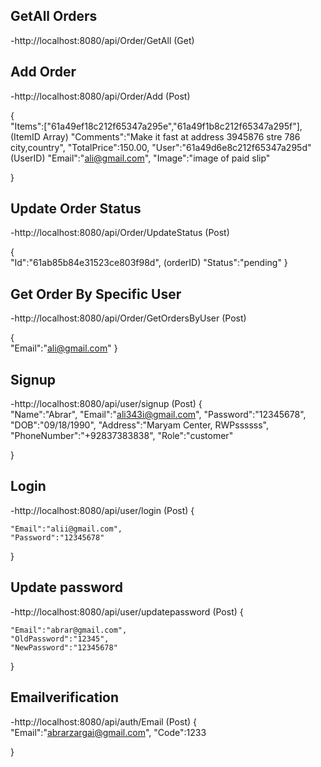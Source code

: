 ## GetAll Orders
-http://localhost:8080/api/Order/GetAll (Get)

## Add Order
-http://localhost:8080/api/Order/Add (Post)

{	
	"Items":["61a49ef18c212f65347a295e","61a49f1b8c212f65347a295f"], (ItemID Array)
	"Comments":"Make it fast at address 3945876 stre 786 city,country",
	"TotalPrice":150.00,
	"User":"61a49d6e8c212f65347a295d" (UserID)
    "Email":"ali@gmail.com",
	"Image":"image of paid slip"
	
}
## Update Order Status
-http://localhost:8080/api/Order/UpdateStatus (Post)

{	
	"Id":"61ab85b84e31523ce803f98d", (orderID)
	"Status":"pending"
}

## Get Order By Specific User

-http://localhost:8080/api/Order/GetOrdersByUser (Post)

{	
	"Email":"ali@gmail.com"
}

## Signup
-http://localhost:8080/api/user/signup (Post)
{	
	"Name":"Abrar",
	"Email":"ali343i@gmail.com",
	"Password":"12345678",
	"DOB":"09/18/1990",
	"Address":"Maryam Center, RWPssssss",
	"PhoneNumber":"+92837383838",
	"Role":"customer"
	
}

## Login
-http://localhost:8080/api/user/login (Post)
{	

	"Email":"alii@gmail.com",
	"Password":"12345678"

}

## Update password
-http://localhost:8080/api/user/updatepassword (Post)
{	

	"Email":"abrar@gmail.com",
	"OldPassword":"12345",
	"NewPassword":"12345678"

}

## Emailverification
-http://localhost:8080/api/auth/Email (Post)
{
	"Email":"abrarzargai@gmail.com",
	"Code":1233

}